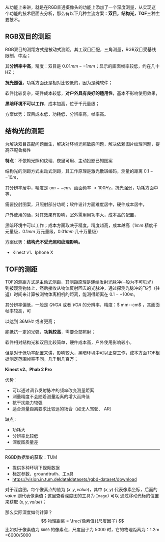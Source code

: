从功能上来讲，就是在RGB普通摄像头的功能上添加了一个深度测量，从实现这个功能的技术层面去分析，那么有以下几种主流方案：**双目，结构光，TOF**三种主要技术。

## RGB双目的测距

RGB双目的测距方式是被动式测距，其工双目匹配，三角测量，RGB双目受基线限制，中距；

其**分辨率中高**，精度：双目是 $0.01mm--1mm$；显示的画面帧率较低，约在几十HZ；

**抗光照强**，功耗方面还是相对比较低的，因为是纯软件；

软件比较复杂，硬件成本较低，**对户外具有良好的适用性**，基本不影响使用效果，

**黑暗环境不可以工作**，成本加高，位于千元量级；

方案优势：双目成本低，功耗低，分辨率高，帧率高。

## 结构光的测距

为解决双目匹配问题而生，解决对环境光照敏感问题，解决依赖图片纹理问题，提高匹配鲁棒性

**特点**：不依赖光照和纹理、夜里可用、主动投影已知图案

结构光的测距方式主动式测距，其工作原理是激光散斑编码，测量的距离 $0.1--10m$，

其分辨率居中，精度是 $um--cm$，画面频率 $<100Hz$，抗光强弱，功耗方面中等，

需要投射图案，只照射部分功耗；软件设计方面难度居中，硬件成本居中，

户外使用的话，对其效果有影响，室外需用用功率大，成本高的配置，

黑暗环境中可以工作；成本方面取决于精度，精度越高，成本越高（$1mm$ 精度千元量级，$0.1mm$ 万元量级，$0.01mm$ 几十万量级）

方案优势：**结构光不受光照和纹理影响。**

- Kinect v1、Iphone X

## TOF的测距

TOF的测距方式是主动式测距，其测距原理是连续发射光脉冲(─般为不可见光）到被观测物体上，然后接收从物体反射回去的光脉冲，通过探测光脉冲的飞行（往返）时间来计算被测物体离相机的距离，能测得距离在 $0.1--100m$。

其分辨率偏低，一般是 $QVGA$ 或者 $VGA$ 的分辨率，精度：$ mm--cm$ ，其画面帧率较高，可

以达到 $36MHz$ 或者更高；

能抵抗一定的光强，**功耗较高**，需要全部照射；

软件相对结构光和双目比较简单，硬件成本高，户外使用影响较小，

但是对于低功率配置来讲，影响较大，黑暗环境中可以正常工作，成本方面TOF根据测定范围帧率不同，几千到几百万；

**Kinect v2、Phab 2 Pro**

优势：

- 可以通过调节发射脉冲的频率改变测量距离
- 测量精度不会随着测量距离的增大而降低
- 抗干扰能力较强
- 适合测量距离要求比较远的场合（如无人驾驶、 AR）

缺点：

- 功耗大
- 分辨率比较低
-  深度图质量差  

---

RGBD数据集的获取：TUM

- 提供多种环境下视频数据
- 标定参数、groundtruth、工o具
-  https://vision.in.tum.deldataldatasets/rgbd-dataset/download

对于深度图，每个像素点的值为 $(x,y,value)$，其中 $(x,y)$ 代表像素坐标，后面的 $value$ 则代表像素值；这里查看深度图的工具为 `ImageJ` 可以 通过移动光标的位置来获取  $(x,y,value)$；

那么实际深度如何计算？
$$
物理距离 = \frac{像素值}{尺度因子}
$$
比如对于像素值为 `6000` 的像素点，尺度因子为 5000 时，它的物理距离为：1.2m =6000/5000





